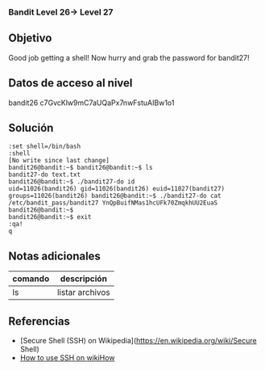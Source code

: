 ### Bandit Level 26→ Level 27

## Objetivo
Good job getting a shell! Now hurry and grab the password for bandit27!

## Datos de acceso al nivel
bandit26 
c7GvcKlw9mC7aUQaPx7nwFstuAIBw1o1

## Solución
```
:set shell=/bin/bash
:shell 
[No write since last change] 
bandit26@bandit:~$ bandit26@bandit:~$ ls
bandit27-do text.txt 
bandit26@bandit:~$ ./bandit27-do id
uid=11026(bandit26) gid=11026(bandit26) euid=11027(bandit27) groups=11026(bandit26) bandit26@bandit:~$ ./bandit27-do cat /etc/bandit_pass/bandit27 YnQpBuifNMas1hcUFk70ZmqkhUU2EuaS
bandit26@bandit:~$
bandit26@bandit:~$ exit 
:qa!
q
```
## Notas adicionales

| comando | descripción |
|-----|-----|
| ls | listar archivos |

## Referencias
- [Secure Shell (SSH) on Wikipedia](https://en.wikipedia.org/wiki/Secure Shell)
- [How to use SSH on wikiHow](https://www.wikihow.com/Use-SSh)